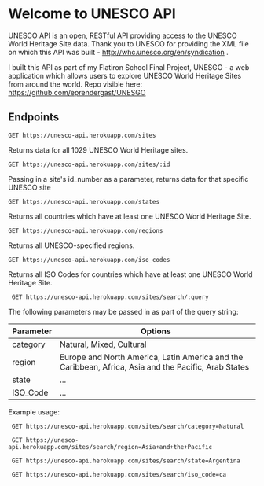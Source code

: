 # Welcome to UNESCO API #

UNESCO API is an open, RESTful API providing access to the UNESCO World Heritage Site data. Thank you to UNESCO for providing the XML file on which this API was built - http://whc.unesco.org/en/syndication .

I built this API as part of my Flatiron School Final Project, UNESGO - a web application which allows users to explore UNESCO World Heritage Sites from around the world. Repo visible here: https://github.com/eprendergast/UNESGO

## Endpoints ##


``` GET https://unesco-api.herokuapp.com/sites ```

Returns data for all 1029 UNESCO World Heritage sites.


``` GET https://unesco-api.herokuapp.com/sites/:id ```

Passing in a site's id_number as a parameter, returns data for that specific UNESCO site


``` GET https://unesco-api.herokuapp.com/states ```

Returns all countries which have at least one UNESCO World Heritage Site.


``` GET https://unesco-api.herokuapp.com/regions ```

Returns all UNESCO-specified regions.


``` GET https://unesco-api.herokuapp.com/iso_codes ```

Returns all ISO Codes for countries which have at least one UNESCO World Heritage Site.


``` GET https://unesco-api.herokuapp.com/sites/search/:query```

The following parameters may be passed in as part of the query string:

| Parameter  | Options |
| ------------- | ------------- |
| category  | Natural, Mixed, Cultural  |
| region  | Europe and North America, Latin America and the Caribbean, Africa, Asia and the Pacific, Arab States |
| state  | ...  |
| ISO_Code  | ...  |

Example usage:

``` GET https://unesco-api.herokuapp.com/sites/search/category=Natural```

``` GET https://unesco-api.herokuapp.com/sites/search/region=Asia+and+the+Pacific```

``` GET https://unesco-api.herokuapp.com/sites/search/state=Argentina```

``` GET https://unesco-api.herokuapp.com/sites/search/iso_code=ca```

